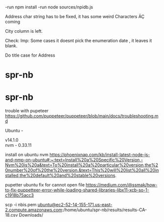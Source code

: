 -run npm install
-run node sources/npidb.js

Address char string has to be fixed, it has some weird Characters ÄÇ coming 

City column is left. 

Check: Imp: Some cases it doesnt pick the enumeration date , it leaves it blank.

Do title case for Address 
# spr-nb
# spr-nb



trouble with pupeteer 
https://github.com/puppeteer/puppeteer/blob/main/docs/troubleshooting.md

Ubuntu - 

v14.1.0   
nvm - 0.33.11

install on ubuntu nvm
https://phoenixnap.com/kb/install-latest-node-js-and-nmp-on-ubuntu#:~:text=Install%20a%20Specific%20Version,-Nvm%20is%20a&text=To%20install%20a%20particular%20version,the%20number%20of%20the%20version.&text=This%20will%20list%20all%20installed,the%20default%20and%20stable%20versions.

pupetter ubuntu fix for cannot open file 
https://medium.com/@ssmak/how-to-fix-puppetteer-error-while-loading-shared-libraries-libx11-xcb-so-1-c1918b75acc3


scp -i nbis.pem ubuntu@ec2-52-14-155-171.us-east-2.compute.amazonaws.com:/home/ubuntu/spr-nb/results/results-CA-18.csv Downloads/
